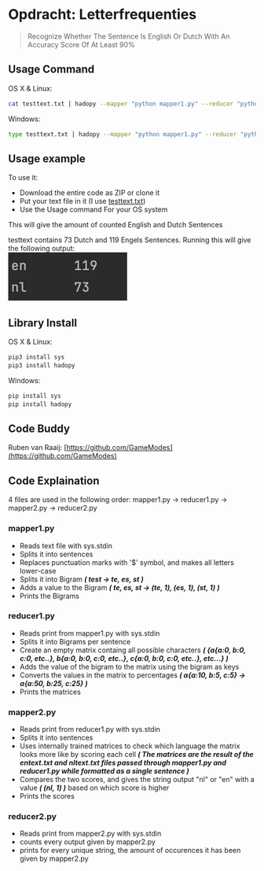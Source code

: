 # Opdracht: Letterfrequenties
> Recognize Whether The Sentence Is English Or Dutch With An Accuracy Score Of At Least 90%

## Usage Command

OS X & Linux:

```sh
cat testtext.txt | hadopy --mapper "python mapper1.py" --reducer "python reducer1.py" | hadopy --mapper "python mapper2.py" --reducer "python reducer2.py"
```

Windows:

```sh
type testtext.txt | hadopy --mapper "python mapper1.py" --reducer "python reducer1.py" | hadopy --mapper "python mapper2.py" --reducer "python reducer2.py"
```

## Usage example
To use it:
- Download the entire code as ZIP or clone it
- Put your text file in it (I use [testtext.txt](https://github.com/DragonKiller952/DIP/blob/master/letterfrequentie%20MapReduce/testtext.txt))
- Use the Usage command For your OS system
  
This will give the amount of counted English and Dutch Sentences  

testtext contains 73 Dutch and 119 Engels Sentences.
Running this will give the following output:  
![](Testresult.png)

## Library Install

OS X & Linux:
```sh
pip3 install sys
pip3 install hadopy
```

Windows:
```sh
pip install sys
pip install hadopy
```

## Code Buddy
Ruben van Raaij:
[https://github.com/GameModes](https://github.com/GameModes)


## Code Explaination
4 files are used in the following order:
mapper1.py -> reducer1.py -> mapper2.py -> reducer2.py
### mapper1.py
- Reads text file with sys.stdin
- Splits it into sentences
- Replaces punctuation marks with '$' symbol, and makes all letters lower-case
- Splits it into Bigram ***( test -> te, es, st )***
- Adds a value to the Bigram ***( te, es, st -> (te, 1), (es, 1), (st, 1) )***
- Prints the Bigrams

### reducer1.py
- Reads print from mapper1.py with sys.stdin
- Splits it into Bigrams per sentence
- Create an empty matrix containg all possible characters ***( {a{a:0, b:0, c:0, etc..}, b{a:0, b:0, c:0, etc..}, c{a:0, b:0, c:0, etc..}, etc...} )***
- Adds the value of the bigram to the matrix using the bigram as keys
- Converts the values in the matrix to percentages ***( a{a:10, b:5, c:5} -> a{a:50, b:25, c:25} )***
- Prints the matrices

### mapper2.py
- Reads print from reducer1.py with sys.stdin
- Splits it into sentences
- Uses internally trained matrices to check which language the matrix looks more like by scoring each cell ***( The matrices are the result of the entext.txt and nltext.txt files passed through mapper1.py and reducer1.py while formatted as a single sentence )***
- Compares the two scores, and gives the string output "nl" or "en" with a value ***( (nl, 1) )*** based on which score is higher
- Prints the scores

### reducer2.py
- Reads print from mapper2.py with sys.stdin
- counts every output given by mapper2.py
- prints for every unique string, the amount of occurences it has been given by mapper2.py
